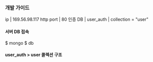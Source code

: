 ### 개발 가이드

ip          | 169.56.98.117
http port   | 80
인증 DB      | user_auth | collection = "user"

#### 서버 DB 접속
$ mongo
$ db

#### user_auth > user 콜렉션 구조
